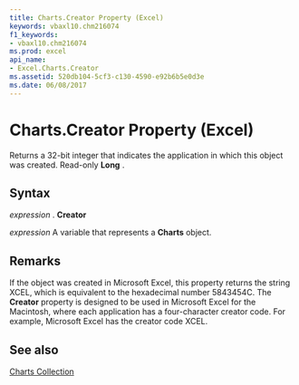 ```yaml
---
title: Charts.Creator Property (Excel)
keywords: vbaxl10.chm216074
f1_keywords:
- vbaxl10.chm216074
ms.prod: excel
api_name:
- Excel.Charts.Creator
ms.assetid: 520db104-5cf3-c130-4590-e92b6b5e0d3e
ms.date: 06/08/2017
---
```



# Charts.Creator Property (Excel)

Returns a 32-bit integer that indicates the application in which this object was created. Read-only  **Long** .


## Syntax

 _expression_ . **Creator**

 _expression_ A variable that represents a **Charts** object.


## Remarks

If the object was created in Microsoft Excel, this property returns the string XCEL, which is equivalent to the hexadecimal number 5843454C. The  **Creator** property is designed to be used in Microsoft Excel for the Macintosh, where each application has a four-character creator code. For example, Microsoft Excel has the creator code XCEL.


## See also


[Charts Collection](Excel.Charts.md)

